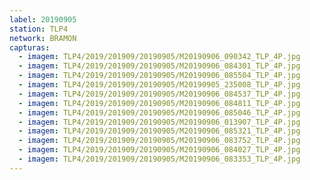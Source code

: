```yaml
---
label: 20190905
station: TLP4
network: BRAMON
capturas:
  - imagem: TLP4/2019/201909/20190905/M20190906_090342_TLP_4P.jpg
  - imagem: TLP4/2019/201909/20190905/M20190906_084301_TLP_4P.jpg
  - imagem: TLP4/2019/201909/20190905/M20190906_085504_TLP_4P.jpg
  - imagem: TLP4/2019/201909/20190905/M20190905_235008_TLP_4P.jpg
  - imagem: TLP4/2019/201909/20190905/M20190906_084537_TLP_4P.jpg
  - imagem: TLP4/2019/201909/20190905/M20190906_084811_TLP_4P.jpg
  - imagem: TLP4/2019/201909/20190905/M20190906_085046_TLP_4P.jpg
  - imagem: TLP4/2019/201909/20190905/M20190906_013907_TLP_4P.jpg
  - imagem: TLP4/2019/201909/20190905/M20190906_085321_TLP_4P.jpg
  - imagem: TLP4/2019/201909/20190905/M20190906_083752_TLP_4P.jpg
  - imagem: TLP4/2019/201909/20190905/M20190906_084027_TLP_4P.jpg
  - imagem: TLP4/2019/201909/20190905/M20190906_083353_TLP_4P.jpg
---
```

